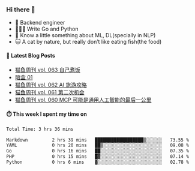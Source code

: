 ### Hi there 👋

- 🔧 Backend engineer
- 👨🏻‍💻 Write Go and Python
- 🔭 Know a little something about ML, DL(specially in NLP)
- 🐱 A cat by nature, but really don’t like eating fish(the food)

#### 📖 Latest Blog Posts
<!-- BLOG-POST-LIST:START -->
- [猫鱼周刊 vol. 063 自己煮饭](https://ameow.xyz/archives/weekly-063)
- [暗盒 01](https://ameow.xyz/archives/film-roll-01)
- [猫鱼周刊 vol. 062 AI 旅游攻略](https://ameow.xyz/archives/weekly-062)
- [猫鱼周刊 vol. 061 第二次机会](https://ameow.xyz/archives/weekly-061)
- [猫鱼周刊 vol. 060 MCP 可能是通用人工智能的最后一公里](https://ameow.xyz/archives/weekly-060)
<!-- BLOG-POST-LIST:END -->

#### ⏱️ This week I spent my time on
<!--START_SECTION:waka-->

```txt
Total Time: 3 hrs 36 mins

Markdown         2 hrs 39 mins   ██████████████████▒░░░░░░   73.55 %
YAML             0 hrs 20 mins   ██▒░░░░░░░░░░░░░░░░░░░░░░   09.08 %
Go               0 hrs 16 mins   ██░░░░░░░░░░░░░░░░░░░░░░░   07.35 %
PHP              0 hrs 15 mins   █▓░░░░░░░░░░░░░░░░░░░░░░░   07.14 %
Python           0 hrs 6 mins    ▓░░░░░░░░░░░░░░░░░░░░░░░░   02.78 %
```

<!--END_SECTION:waka-->

<!--
**LeslieLeung/LeslieLeung** is a ✨ _special_ ✨ repository because its `README.md` (this file) appears on your GitHub profile.

Here are some ideas to get you started:

- 🔭 I’m currently working on ...
- 🌱 I’m currently learning ...
- 👯 I’m looking to collaborate on ...
- 🤔 I’m looking for help with ...
- 💬 Ask me about ...
- 📫 How to reach me: ...
- 😄 Pronouns: ...
- ⚡ Fun fact: ...
-->
